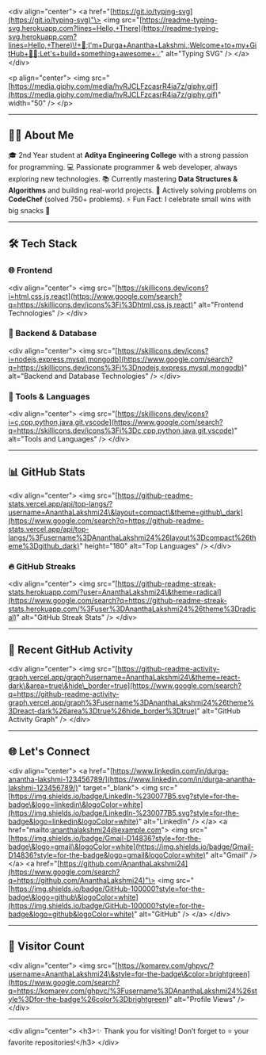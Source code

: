 <!--
- 👋 Hi, I’m @AnanthaLakshmi24
- 👀 I’m interested in websites building.
- 🌱 I’m currently learning python using DSA.
- 💞 I’m looking to collaborate on the persons who has similar interests like me.
- 📫 How to reach me durgaananthalakshmigollavilli@gmail.com
- ⚡ Fun fact:I celebrate small wins with big snacks 🍫

AnanthaLakshmi24/AnanthaLakshmi24 is a ✨ special ✨ repository because its README.md (this file) appears on your GitHub profile.
You can click the Preview link to take a look at your changes.


Ah, I see. You want me to create a new GitHub README for **Durga Anantha Lakshmi** that uses the same style, layout, and visual elements as **Tharun Vasireddy's** README.

Here is the new README for Durga Anantha Lakshmi, inspired by the style of Tharun Vasireddy's profile.

-->

\<div align="center"\>
\<a href="[https://git.io/typing-svg](https://git.io/typing-svg)"\>
\<img src="[https://readme-typing-svg.herokuapp.com?lines=Hello,+There](https://readme-typing-svg.herokuapp.com?lines=Hello,+There)\!+👋;I'm+Durga+Anantha+Lakshmi.;Welcome+to+my+GitHub+👨‍💻;Let's+build+something+awesome+💡" alt="Typing SVG" /\>
\</a\>
\</div\>

\<p align="center"\>
\<img src="[https://media.giphy.com/media/hvRJCLFzcasrR4ia7z/giphy.gif](https://media.giphy.com/media/hvRJCLFzcasrR4ia7z/giphy.gif)" width="50" /\>
\</p\>

-----

## 🙋‍♀️ About Me

🎓 2nd Year student at **Aditya Engineering College** with a strong passion for programming.
💻 Passionate programmer & web developer, always exploring new technologies.
📚 Currently mastering **Data Structures & Algorithms** and building real-world projects.
🚀 Actively solving problems on **CodeChef** (solved 750+ problems).
⚡ Fun Fact: I celebrate small wins with big snacks 🍫

-----

## 🛠️ Tech Stack

### 🌐 Frontend

\<div align="center"\>
\<img src="[https://skillicons.dev/icons?i=html,css,js,react](https://www.google.com/search?q=https://skillicons.dev/icons%3Fi%3Dhtml,css,js,react)" alt="Frontend Technologies" /\>
\</div\>

### 🧠 Backend & Database

\<div align="center"\>
\<img src="[https://skillicons.dev/icons?i=nodejs,express,mysql,mongodb](https://www.google.com/search?q=https://skillicons.dev/icons%3Fi%3Dnodejs,express,mysql,mongodb)" alt="Backend and Database Technologies" /\>
\</div\>

### 🧰 Tools & Languages

\<div align="center"\>
\<img src="[https://skillicons.dev/icons?i=c,cpp,python,java,git,vscode](https://www.google.com/search?q=https://skillicons.dev/icons%3Fi%3Dc,cpp,python,java,git,vscode)" alt="Tools and Languages" /\>
\</div\>

-----

## 📊 GitHub Stats

\<div align="center"\>
\<img src="[https://github-readme-stats.vercel.app/api/top-langs/?username=AnanthaLakshmi24\&layout=compact\&theme=github\_dark](https://www.google.com/search?q=https://github-readme-stats.vercel.app/api/top-langs/%3Fusername%3DAnanthaLakshmi24%26layout%3Dcompact%26theme%3Dgithub_dark)" height="180" alt="Top Languages" /\>
\</div\>

### 🔥 GitHub Streaks

\<div align="center"\>
\<img src="[https://github-readme-streak-stats.herokuapp.com/?user=AnanthaLakshmi24\&theme=radical](https://www.google.com/search?q=https://github-readme-streak-stats.herokuapp.com/%3Fuser%3DAnanthaLakshmi24%26theme%3Dradical)" alt="GitHub Streak Stats" /\>
\</div\>

-----

## 📌 Recent GitHub Activity

\<div align="center"\>
\<img src="[https://github-readme-activity-graph.vercel.app/graph?username=AnanthaLakshmi24\&theme=react-dark\&area=true\&hide\_border=true](https://www.google.com/search?q=https://github-readme-activity-graph.vercel.app/graph%3Fusername%3DAnanthaLakshmi24%26theme%3Dreact-dark%26area%3Dtrue%26hide_border%3Dtrue)" alt="GitHub Activity Graph" /\>
\</div\>

-----

## 🌐 Let's Connect

\<div align="center"\>
\<a href="[https://www.linkedin.com/in/durga-anantha-lakshmi-123456789/](https://www.linkedin.com/in/durga-anantha-lakshmi-123456789/)" target="\_blank"\>
\<img src="[https://img.shields.io/badge/LinkedIn-%230077B5.svg?style=for-the-badge\&logo=linkedin\&logoColor=white](https://img.shields.io/badge/LinkedIn-%230077B5.svg?style=for-the-badge&logo=linkedin&logoColor=white)" alt="LinkedIn" /\>
\</a\>
\<a href="mailto:ananthalakshmi24@example.com"\>
\<img src="[https://img.shields.io/badge/Gmail-D14836?style=for-the-badge\&logo=gmail\&logoColor=white](https://img.shields.io/badge/Gmail-D14836?style=for-the-badge&logo=gmail&logoColor=white)" alt="Gmail" /\>
\</a\>
\<a href="[https://github.com/AnanthaLakshmi24](https://www.google.com/search?q=https://github.com/AnanthaLakshmi24)"\>
\<img src="[https://img.shields.io/badge/GitHub-100000?style=for-the-badge\&logo=github\&logoColor=white](https://img.shields.io/badge/GitHub-100000?style=for-the-badge&logo=github&logoColor=white)" alt="GitHub" /\>
\</a\>
\</div\>

-----

## 🧭 Visitor Count

\<div align="center"\>
\<img src="[https://komarev.com/ghpvc/?username=AnanthaLakshmi24\&style=for-the-badge\&color=brightgreen](https://www.google.com/search?q=https://komarev.com/ghpvc/%3Fusername%3DAnanthaLakshmi24%26style%3Dfor-the-badge%26color%3Dbrightgreen)" alt="Profile Views" /\>
\</div\>

-----

\<div align="center"\>
\<h3\>✨ Thank you for visiting\! Don’t forget to ⭐ your favorite repositories\!\</h3\>
\</div\>

